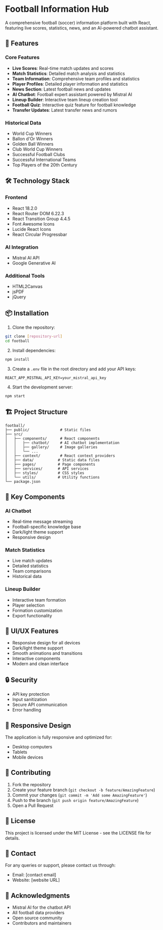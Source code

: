# Football Information Hub

A comprehensive football (soccer) information platform built with React, featuring live scores, statistics, news, and an AI-powered chatbot assistant.

## 🌟 Features

### Core Features
- **Live Scores**: Real-time match updates and scores
- **Match Statistics**: Detailed match analysis and statistics
- **Team Information**: Comprehensive team profiles and statistics
- **Player Profiles**: Detailed player information and statistics
- **News Section**: Latest football news and updates
- **AI Chatbot**: Football expert assistant powered by Mistral AI
- **Lineup Builder**: Interactive team lineup creation tool
- **Football Quiz**: Interactive quiz feature for football knowledge
- **Transfer Updates**: Latest transfer news and rumors

### Historical Data
- World Cup Winners
- Ballon d'Or Winners
- Golden Ball Winners
- Club World Cup Winners
- Successful Football Clubs
- Successful International Teams
- Top Players of the 20th Century

## 🛠️ Technology Stack

### Frontend
- React 18.2.0
- React Router DOM 6.22.3
- React Transition Group 4.4.5
- Font Awesome Icons
- Lucide React Icons
- React Circular Progressbar

### AI Integration
- Mistral AI API
- Google Generative AI

### Additional Tools
- HTML2Canvas
- jsPDF
- jQuery

## 📦 Installation

1. Clone the repository:
```bash
git clone [repository-url]
cd football
```

2. Install dependencies:
```bash
npm install
```

3. Create a `.env` file in the root directory and add your API keys:
```
REACT_APP_MISTRAL_API_KEY=your_mistral_api_key
```

4. Start the development server:
```bash
npm start
```

## 🏗️ Project Structure

```
football/
├── public/              # Static files
├── src/
│   ├── components/      # React components
│   │   ├── chatbot/     # AI chatbot implementation
│   │   ├── gallery/     # Image galleries
│   │   └── ...
│   ├── context/         # React context providers
│   ├── data/           # Static data files
│   ├── pages/          # Page components
│   ├── services/       # API services
│   ├── styles/         # CSS styles
│   └── utils/          # Utility functions
└── package.json
```

## 🚀 Key Components

### AI Chatbot
- Real-time message streaming
- Football-specific knowledge base
- Dark/light theme support
- Responsive design

### Match Statistics
- Live match updates
- Detailed statistics
- Team comparisons
- Historical data

### Lineup Builder
- Interactive team formation
- Player selection
- Formation customization
- Export functionality

## 🎨 UI/UX Features

- Responsive design for all devices
- Dark/light theme support
- Smooth animations and transitions
- Interactive components
- Modern and clean interface

## 🔒 Security

- API key protection
- Input sanitization
- Secure API communication
- Error handling

## 📱 Responsive Design

The application is fully responsive and optimized for:
- Desktop computers
- Tablets
- Mobile devices

## 🤝 Contributing

1. Fork the repository
2. Create your feature branch (`git checkout -b feature/AmazingFeature`)
3. Commit your changes (`git commit -m 'Add some AmazingFeature'`)
4. Push to the branch (`git push origin feature/AmazingFeature`)
5. Open a Pull Request

## 📄 License

This project is licensed under the MIT License - see the LICENSE file for details.

## 👥 Contact

For any queries or support, please contact us through:
- Email: [contact email]
- Website: [website URL]

## 🙏 Acknowledgments

- Mistral AI for the chatbot API
- All football data providers
- Open source community
- Contributors and maintainers
